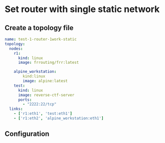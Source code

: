 # Set router with single static network





## Create a topology file



```yaml
name: test-1-router-1work-static
topology:
  nodes:
    r1:
      kind: linux
      image: frrouting/frr:latest

    alpine_workstation:
        kind:linux
        image: alpine:latest
    test:
      kind: linux
      image: reverse-ctf-server
      ports:
        - "2222:22/tcp"
  links: 
    - ['r1:eth1', 'test:eth1']
    - ['r1:eth2', 'alpine_workstation:eth1']
```

## Configuration